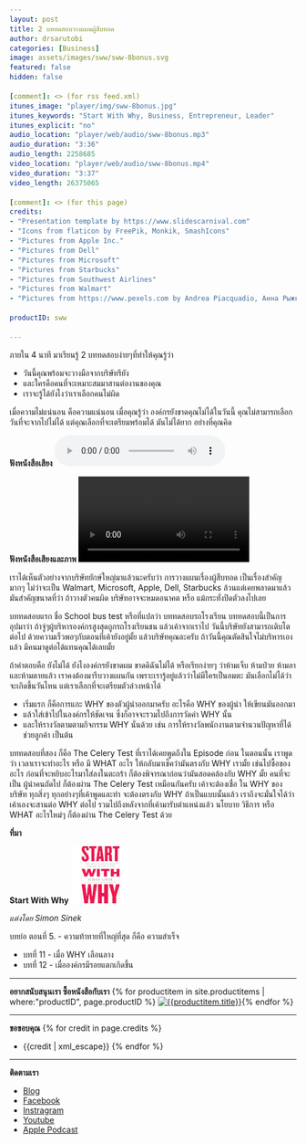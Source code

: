 ```yaml
---
layout: post
title: 2 บททดสอบวางแผนผู้สืบทอด
author: drsarutobi
categories: [Business]
image: assets/images/sww/sww-8bonus.svg
featured: false
hidden: false

[comment]: <> (for rss feed.xml)
itunes_image: "player/img/sww-8bonus.jpg"
itunes_keywords: "Start With Why, Business, Entrepreneur, Leader"
itunes_explicit: "no"
audio_location: "player/web/audio/sww-8bonus.mp3"
audio_duration: "3:36"
audio_length: 2258685
video_location: "player/web/audio/sww-8bonus.mp4"
video_duration: "3:37"
video_length: 26375065

[comment]: <> (for this page)
credits:
- "Presentation template by https://www.slidescarnival.com"
- "Icons from flaticon by FreePik, Monkik, SmashIcons"
- "Pictures from Apple Inc."
- "Pictures from Dell"
- "Pictures from Microsoft"
- "Pictures from Starbucks"
- "Pictures from Southwest Airlines"
- "Pictures from Walmart"
- "Pictures from https://www.pexels.com by Andrea Piacquadio, Анна Рыжкова, Christina Morillo, fauxels, ICSA, Ketut Subiyanto, Luca Nardone, Mihai Vlasceanu, Pixabay, Ketut Subiyanto, Sora Shimazaki, ThisIsEngineering"

productID: sww

---
```

ภายใน 4 นาที มาเรียนรู้ 2 บททดสอบง่ายๆที่ทำให้คุณรู้ว่า 
- วันนี้คุณพร้อมจะวางมือจากบริษัทรึยัง
- และใครคือคนที่จะเหมาะสมมาสานต่องานของคุณ
- เราจะรู้ได้ยังไงว่าเราเลือกคนไม่ผิด

เมื่อความไม่แน่นอน คือความแน่นอน
เมื่อคุณรู้ว่า องค์กรยังขาดคุณไม่ได้ในวันนี้ 
คุณไม่สามารถเลือกวันที่จะจากไปไม่ได้ 
แต่คุณเลือกที่จะเตรียมพร้อมได้
มันไม่ได้ยาก อย่างที่คุณคิด

**ฟังหนังสือเสียง**
<audio controls>
  <source src="/{{page.audio_location}}" type="audio/mpeg">
Your browser does not support the audio element.
</audio>

**ฟังหนังสือเสียงและภาพ**
<video width="300" controls>
  <source src="/{{page.video_location}}" type="video/mp4">
Your browser does not support the audio element.
</video>

เราได้เห็นตัวอย่างจากบริษัทยักษ์ใหญ่มาแล้วนะครับว่า
การวางแผนเรื่องผู้สืบทอด เป็นเรื่องสำคัญมากๆ
ไม่ว่าจะเป็น Walmart, Microsoft, Apple, Dell, Starbucks ล้วนแต่เคยพลาดมาแล้ว
มันสำคัญขนาดที่ว่า ถ้าวางตัวคนผิด บริษัทอาจจะหมดอนาคต หรือ แม้กระทั่งปิดตัวลงไปเลย

บททดสอบแรก ชื่อ School bus test หรือที่แปลว่า บททดสอบรถโรงเรียน
บททดสอบนี้เป็นการอุปมาว่า ถ้าจู่ๆผู้บริหารองค์กรสูงสุดถูกรถโรงเรียนชน แล้วเค้าจากเราไป 
วันนี้บริษัทยังสามารถเติบโตต่อไป ด้วยความเร็วพอๆกับตอนที่เค้ายังอยู่มั้ย
แล้วบริษัทคุณละครับ ถ้าวันนี้คุณตัดสินใจไม่บริหารเองแล้ว มีคนมาดูต่อได้แทนคุณได้เลยมั้ย

ถ้าคำตอบคือ ยังไม่ได้ ยังไงองค์กรยังขาดผม ขาดดิฉันไม่ได้
หรือเรียกง่ายๆ ว่าห้ามเจ็บ ห้ามป่วย ห้ามลา และห้ามตายแล้ว
เราคงต้องมารีบวางแผนกัน เพราะเรารู้อยู่แล้วว่าไม่มีใครเป็นอมตะ
มันเลือกไม่ได้ว่าจะเกิดขึ้นวันไหน  แต่เราเลือกที่จะเตรียมตัวล่วงหน้าได้
- เริ่มแรก ก็คือการแกะ WHY ของตัวผู้นำออกมาครับ 
อะไรคือ WHY ของผู้นำ ให้เขียนมันออกมา 
- แล้วใส่เข้าไปในองค์กรให้ชัดเจน ซึ่งก็อาจจะรวมไปถึงการวัดค่า WHY นั้น
- และให้รางวัลตามตามกิจกรรม WHY นั่นด้วย 
เช่น การให้รางวัลพนักงานตามจำนวนปัญหาที่ได้ช่วยลูกค้า เป็นต้น

บททดสอบที่สอง ก็คือ The Celery Test ที่เราได้เคยพูดถึงใน Episode ก่อน
ในตอนนั้น เราพูดว่า เวลาเราจะทำอะไร หรือ มี WHAT อะไร 
ให้กลับมาเช็คว่ามันตรงกับ WHY เรามั้ย 
เช่นไปซื้อของอะไร ก่อนที่จะหยิบอะไรมาใส่ลงในตะกร้า 
ก็ต้องพิจารณาก่อนว่ามันสอดคล้องกับ WHY มั้ย
คนที่จะเป็น ผู้นำคนถัดไป ก็ต้องผ่าน The Celery Test เหมือนกันครับ
เค้าจะต้องเชื่อ ใน WHY ของบริษัท
ทุกสิ่งๆ ทุกอย่างๆที่เค้าพูดและทำ จะต้องตรงกับ WHY
ถ้าเป็นแบบนั้นแล้ว เราถึงจะมั่นใจได้ว่าเค้าเองจะสานต่อ WHY ต่อไป
รวมไปถึงหลังจากที่เค้ามารับตำแหน่งแล้ว นโยบาย วิธีการ 
หรือ WHAT อะไรใหม่ๆ ก็ต้องผ่าน The Celery Test ด้วย

**ที่มา**

**Start With Why** ![Start With Why](/assets/images/sww/book_eng.jpg)

*แต่งโดย Simon Sinek*

บทย่อ ตอนที่ 5. - ความท้าทายที่ใหญ่ที่สุด ก็คือ ความสำเร็จ
- บทที่ 11 - เมื่อ WHY เลือนลาง
- บทที่ 12 - เมื่อองค์กรมีรอยแตกเกิดขึ้น

---
**อยากสนับสนุนเรา ซื้อหนังสือกับเรา**
{% for productitem in site.productitems | where:"productID", page.productID %}
[![{{productitem.title}}](/{{productitem.image_path}})]({{productitem.link}}){% endfor %}

---
**ขอขอบคุณ**
{% for credit in page.credits %}
- {{credit | xml_escape}}
{% endfor %}

---
**ติดตามเรา**
- [Blog]({{site.url}})
- [Facebook](https://www.facebook.com/{{site.facebook}})
- [Instragram](https://www.instagram.com/{{site.instragram}})
- [Youtube](https://www.youtube.com/channel/{{site.youtube}})
- [Apple Podcast](https://podcasts.apple.com/th/podcast/{{site.apple_podcast}})